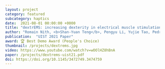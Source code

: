 ```yaml
---
layout: project
category: featured
subcategory: haptics
date:  2021-08-01 00:00:00 +0000
title: "dextrEMS: increasing dexterity in electrical muscle stimulation by combining it with brakes"
author: "Romain Nith, <b>Shan-Yuan Teng</b>, Pengyu Li, Yujie Tao, Pedro Lopes"
publication:  "UIST 2021 Paper"
award: 🏆 Best Demo Award (People's Choice)
thumbnail: /projects/dextrems.jpg
video: https://www.youtube.com/watch?v=wOOlHZ8hBnA
paper: /projects/dextrems-uist21.pdf
doi: https://doi.org/10.1145/3472749.3474759
---
```

